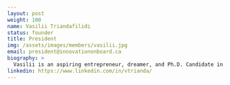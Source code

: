 ```yaml
---
layout: post
weight: 100
name: Vasilii Triandafilidi
status: founder
title: President
img: /assets/images/members/vasilii.jpg
email: president@innovationonboard.ca
biography: >
  Vasilii is an aspiring entrepreneur, dreamer, and Ph.D. Candidate in ChemBio engineering. While trying to commercialize his research on smart polymers and participating in start-up programs and competitions he became dissatisfied with his experiences. Most of the programs were too focused on technology push rather than doing a market pull. With his vision of creating a platform to match the industry problems with student teams to solve them, he co-founded Innovation OnBoard.  Besides Innovation OnBoard Vasilii acted as a graduate advisor of Envision student design team (+50 multi-project Design Group and winner of the 2017 AIChE World Chem-E-Car competition), he is a graduate of Graduate Management Consulting program and winner of the 2016 Business Case Competition. 
linkedin: https://www.linkedin.com/in/vtrianda/
---
```

